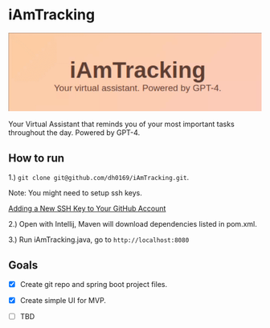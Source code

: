 # iAmTracking

![til](https://github.com/dh0169/iAmTracking/blob/main/iAmTracking_Banner.gif)

Your Virtual Assistant that reminds you of your most important tasks throughout the day. Powered by GPT-4.

## How to run
1.) `git clone git@github.com/dh0169/iAmTracking.git`.

Note: You might need to setup ssh keys.

[Adding a New SSH Key to Your GitHub Account](https://docs.github.com/en/authentication/connecting-to-github-with-ssh/adding-a-new-ssh-key-to-your-github-account)


2.) Open with Intellij, Maven will download dependencies listed in pom.xml.

3.) Run iAmTracking.java, go to `http://localhost:8080`

## Goals

- [X] Create git repo and spring boot project files.
- [X] Create simple UI for MVP.
- [ ] TBD

